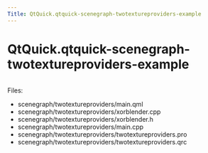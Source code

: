```yaml
---
Title: QtQuick.qtquick-scenegraph-twotextureproviders-example
---
```


# QtQuick.qtquick-scenegraph-twotextureproviders-example

<span class="subtitle"></span>
<!-- $$$scenegraph/twotextureproviders-description -->
<p class="centerAlign"><img src="../../../../media/twotextureproviders-example.jpg" alt="" /></p><p>Files:</p>
<ul>
<li>scenegraph/twotextureproviders/main.qml</li>
<li>scenegraph/twotextureproviders/xorblender.cpp</li>
<li>scenegraph/twotextureproviders/xorblender.h</li>
<li>scenegraph/twotextureproviders/main.cpp</li>
<li>scenegraph/twotextureproviders/twotextureproviders.pro</li>
<li>scenegraph/twotextureproviders/twotextureproviders.qrc</li>
</ul>
<!-- @@@scenegraph/twotextureproviders -->
